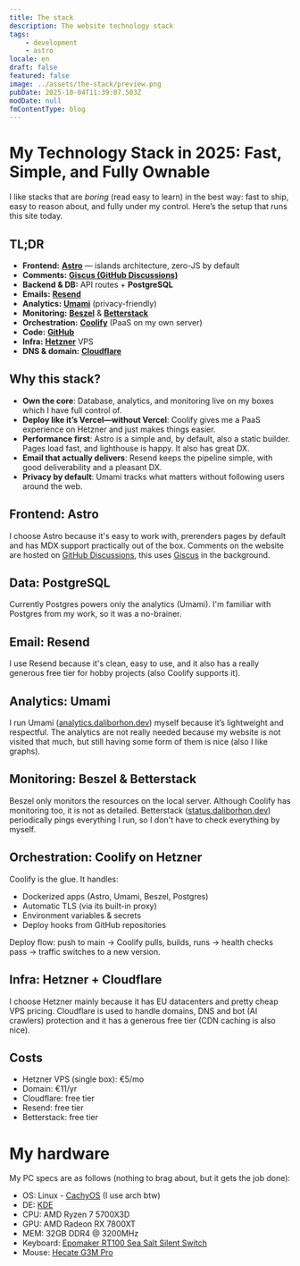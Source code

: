 ```yaml
---
title: The stack
description: The website technology stack
tags:
    - development
    - astro
locale: en
draft: false
featured: false
image: ../assets/the-stack/preview.png
pubDate: 2025-10-04T11:39:07.503Z
modDate: null
fmContentType: blog
---
```


# My Technology Stack in 2025: Fast, Simple, and Fully Ownable

I like stacks that are *boring* (read easy to learn) in the best way: fast to ship, easy to reason about, and fully under my control. Here’s the setup that runs this site today.

## TL;DR

- **Frontend:** **[Astro](https://astro.build)** — islands architecture, zero-JS by default
- **Comments:** **[Giscus (GitHub Discussions)](https://giscus.app)**
- **Backend & DB:** API routes + **PostgreSQL**  
- **Emails:** **[Resend](https://resend.com)**  
- **Analytics:** **[Umami](https://umami.is/)** (privacy-friendly)  
- **Monitoring:** **[Beszel](https://beszel.dev/)** & **[Betterstack](https://betterstack.com/)**
- **Orchestration:** **[Coolify](https://coolify.io)** (PaaS on my own server)  
- **Code:** **[GitHub](https://github.com)**  
- **Infra:** **[Hetzner](https://hetzner.com)** VPS  
- **DNS & domain:** **[Cloudflare](https://cloudflare.com)**

## Why this stack?

- **Own the core**: Database, analytics, and monitoring live on my boxes which I have full control of.
- **Deploy like it’s Vercel—without Vercel**: Coolify gives me a PaaS experience on Hetzner and just makes things easier.
- **Performance first**: Astro is a simple and, by default, also a static builder. Pages load fast, and lighthouse is happy. It also has great DX.
- **Email that actually delivers**: Resend keeps the pipeline simple, with good deliverability and a pleasant DX.  
- **Privacy by default**: Umami tracks what matters without following users around the web.

## Frontend: Astro

I choose Astro because it's easy to work with, prerenders pages by default and has MDX support practically out of the box. Comments on the website are hosted on [GitHub Discussions](https://docs.github.com/en/discussions), this uses [Giscus](https://giscus.app) in the background.

## Data: PostgreSQL

Currently Postgres powers only the analytics (Umami). I'm familiar with Postgres from my work, so it was a no-brainer.

## Email: Resend

I use Resend because it's clean, easy to use, and it also has a really generous free tier for hobby projects (also Coolify supports it).

## Analytics: Umami

I run Umami ([analytics.daliborhon.dev](https://analytics.daliborhon.dev/share/PLvxy1iAjOUgirKl/daliborhon.dev)) myself because it’s lightweight and respectful. The analytics are not really needed because my website is not visited that much, but still having some form of them is nice (also I like graphs).

## Monitoring: Beszel & Betterstack

Beszel only monitors the resources on the local server. Although Coolify has monitoring too, it is not as detailed. Betterstack ([status.daliborhon.dev](https://status.daliborhon.dev)) periodically pings everything I run, so I don't have to check everything by myself.

## Orchestration: Coolify on Hetzner

Coolify is the glue. It handles:
- Dockerized apps (Astro, Umami, Beszel, Postgres)
- Automatic TLS (via its built-in proxy)
- Environment variables & secrets
- Deploy hooks from GitHub repositories

Deploy flow: push to main → Coolify pulls, builds, runs → health checks pass → traffic switches to a new version.

## Infra: Hetzner + Cloudflare

I choose Hetzner mainly because it has EU datacenters and pretty cheap VPS pricing. Cloudflare is used to handle domains, DNS and bot (AI crawlers) protection and it has a generous free tier (CDN caching is also nice).

## Costs
- Hetzner VPS (single box): €5/mo
- Domain: €11/yr
- Cloudflare: free tier
- Resend: free tier
- Betterstack: free tier

# My hardware
My PC specs are as follows (nothing to brag about, but it gets the job done):

- OS: Linux - [CachyOS](https://cachyos.org) (I use arch btw)
- DE: [KDE](https://kde.org)
- CPU: AMD Ryzen 7 5700X3D
- GPU: AMD Radeon RX 7800XT
- MEM: 32GB DDR4 @ 3200MHz
- Keyboard: [Epomaker RT100 Sea Salt Silent Switch](https://epomaker.com/products/epomaker-rt100?srsltid=AfmBOorYP-YDiab35fb8Cr8zHPnDD0OGbwafATpVNhNYGvw-lTWmkTy4)
- Mouse: [Hecate G3M Pro](https://hecategaming.com/products/g3mpro-black)




